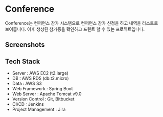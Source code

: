 # Conference

Conference는 컨퍼런스 참가 시스템으로 컨퍼런스 참가 신청을 하고 내역을 리스트로 보여줍니다.
이후 생성된 참가증을 확인하고 프린트 할 수 있는 프로젝트입니다.

## Screenshots

## Tech Stack

* Server : AWS EC2 (t2.large)
* DB : AWS RDS (db.t2.micro)
* Data : AWS S3
* Web Framework : Spring Boot
* Web Server : Apache Tomcat v9.0
* Version Control : Git, Bitbucket
* CI/CD : Jenkins
* Project Management : Jira
